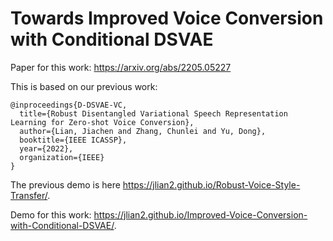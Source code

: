 # Towards Improved Voice Conversion with Conditional DSVAE

Paper for this work: 
https://arxiv.org/abs/2205.05227 


This is based on our previous work:


```
@inproceedings{D-DSVAE-VC,
  title={Robust Disentangled Variational Speech Representation Learning for Zero-shot Voice Conversion},
  author={Lian, Jiachen and Zhang, Chunlei and Yu, Dong},
  booktitle={IEEE ICASSP},
  year={2022},
  organization={IEEE}
}
```

The previous demo is here https://jlian2.github.io/Robust-Voice-Style-Transfer/. 

Demo for this work: https://jlian2.github.io/Improved-Voice-Conversion-with-Conditional-DSVAE/. 

